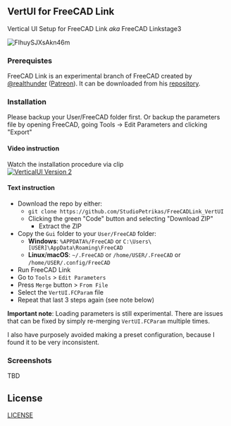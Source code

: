 ## VertUI for FreeCAD Link

Vertical UI Setup for FreeCAD Link *aka* FreeCAD Linkstage3


![FIhuySJXsAkn46m](https://user-images.githubusercontent.com/70055734/148981429-52ed2d5a-4cbc-499a-b950-840fe178a066.jpg)


### Prerequistes

FreeCAD Link is an experimental branch of FreeCAD created by [@realthunder](https://github.com/realthunder) ([Patreon](https://patreon.com/thundereal)). It can be downloaded from his [repository](https://github.com/realthunder/FreeCAD_assembly3/releases/).


### Installation

Please backup your User/FreeCAD folder first. Or backup the parameters file by opening FreeCAD, going Tools -> Edit Parameters and clicking "Export"

#### Video instruction

Watch the installation procedure via clip  
[![VerticalUI Version 2](https://img.youtube.com/vi/1uMzNe8KwAw/0.jpg)](https://youtu.be/1uMzNe8KwAw "VertUI v2")

#### Text instruction

* Download the repo by either:
  * `git clone https://github.com/StudioPetrikas/FreeCADLink_VertUI`
  * Clicking the green "Code" button and selecting "Download ZIP"
    * Extract the ZIP
* Copy the `Gui` folder to your `User/FreeCAD` folder:
  * **Windows**: `%APPDATA%/FreeCAD` or `C:\Users\[USER]\AppData\Roaming\FreeCAD`
  * **Linux**/**macOS**: `~/.FreeCAD` or `/home/USER/.FreeCAD` or `/home/USER/.config/FreeCAD`
* Run FreeCAD Link
* Go to `Tools` > `Edit Parameters`
* Press `Merge` button > `From File`
* Select the `VertUI.FCParam` file
* Repeat that last 3 steps again (see note below)

**Important note**: Loading parameters is still experimental. There are issues that can be fixed by simply re-merging `VertUI.FCParam` multiple times.  

I also have purposely avoided making a preset configuration, because I found it to be very inconsistent.

### Screenshots

TBD

## License

[LICENSE](LICENSE)
